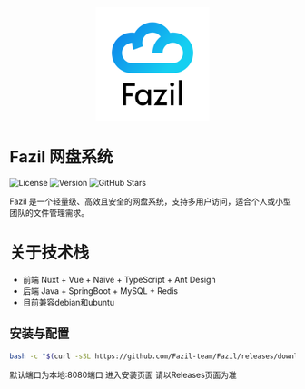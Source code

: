 <p align="center">
  <img src="https://github.com/Fazil-team/Fazil/blob/main/logo.png" alt="Fazil Logo" width="200"/>
</p>

# Fazil 网盘系统

![License](https://img.shields.io/badge/license-AGPL--3.0-brightgreen)
![Version](https://img.shields.io/badge/version-1.0.0-blue)
![GitHub Stars](https://img.shields.io/github/stars/Fazil-team/Fazil)

Fazil 是一个轻量级、高效且安全的网盘系统，支持多用户访问，适合个人或小型团队的文件管理需求。
# 关于技术栈
- 前端 Nuxt + Vue + Naive + TypeScript + Ant Design
- 后端 Java + SpringBoot + MySQL + Redis
- 目前兼容debian和ubuntu

## 安装与配置
```bash
bash -c "$(curl -sSL https://github.com/Fazil-team/Fazil/releases/download/lastest/install.sh)"
```
默认端口为本地:8080端口 进入安装页面 请以Releases页面为准
